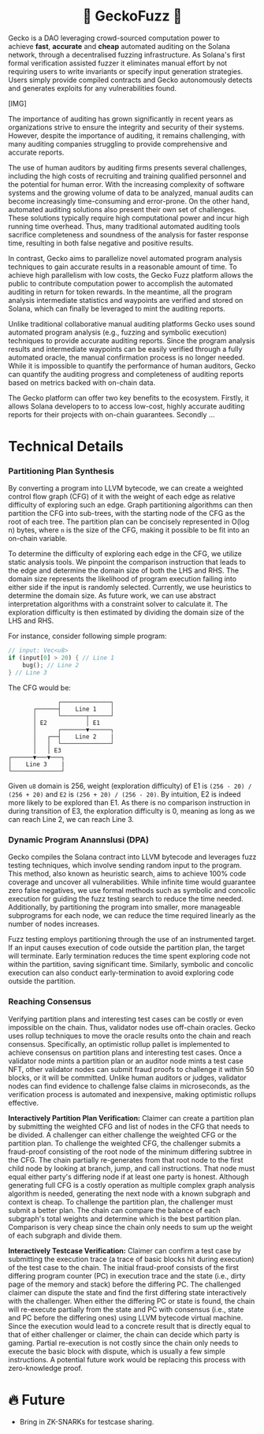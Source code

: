 <div align="center">
    
# 🦎 GeckoFuzz 🦎


</div>

Gecko is a DAO leveraging crowd-sourced computation power to achieve **fast**, **accurate** and **cheap** automated auditing on the Solana network, through a decentralised fuzzing infrastructure. As Solana's first formal verification assisted fuzzer it eliminates manual effort by not requiring users to write invariants or specify input generation strategies. Users simply provide compiled contracts and Gecko autonomously detects and generates exploits for any vulnerabilities found.

[IMG]


The importance of auditing has grown significantly in recent years as organizations strive to ensure the integrity and security of their systems. However, despite the importance of auditing, it remains challenging, with many auditing companies struggling to provide comprehensive and accurate reports.

The use of human auditors by auditing firms presents several challenges, including the high costs of recruiting and training qualified personnel and the potential for human error. With the increasing complexity of software systems and the growing volume of data to be analyzed, manual audits can become increasingly time-consuming and error-prone. On the other hand, automated auditing solutions also present their own set of challenges. These solutions typically require high computational power and incur high running time overhead. Thus, many traditional automated auditing tools sacrifice completeness and soundness of the analysis for faster response time, resulting in both false negative and positive results.

In contrast, Gecko aims to parallelize novel automated program analysis techniques to gain accurate results in a reasonable amount of time. To achieve high parallelism with low costs, the Gecko Fuzz platform allows the public to contribute computation power to accomplish the automated auditing in return for token rewards. In the meantime, all the program analysis intermediate statistics and waypoints are verified and stored on Solana, which can finally be leveraged to mint the auditing reports.

Unlike traditional collaborative manual auditing platforms Gecko uses sound automated program analysis (e.g., fuzzing and symbolic execution) techniques to provide accurate auditing reports. Since the program analysis results and intermediate waypoints can be easily verified through a fully automated oracle, the manual confirmation process is no longer needed. While it is impossible to quantify the performance of human auditors, Gecko can quantify the auditing progress and completeness of auditing reports based on metrics backed with on-chain data.

The Gecko platform can offer two key benefits to the ecosystem. Firstly, it allows Solana developers to to access low-cost, highly accurate auditing reports for their projects with on-chain guarantees. Secondly ...


# Technical Details
### Partitioning Plan Synthesis
By converting a program into LLVM bytecode, we can create a weighted control flow graph (CFG) of it with the weight of each edge as relative difficulty of exploring such an edge. Graph partitioning algorithms can then partition the CFG into sub-trees, with the starting node of the CFG as the root of each tree. The partition plan can be concisely represented in O(log n) bytes, where `n` is the size of the CFG, making it possible to be fit into an on-chain variable.

To determine the difficulty of exploring each edge in the CFG, we utilize static analysis tools. We pinpoint the comparison instruction that leads to the edge and determine the domain size of both the LHS and RHS. The domain size represents the likelihood of program execution failing into either side if the input is randomly selected. Currently, we use heuristics to determine the domain size. As future work, we can use abstract interpretation algorithms with a constraint solver to calculate it. The exploration difficulty is then estimated by dividing the domain size of the LHS and RHS.

For instance, consider following simple program:

``` rust
// input: Vec<u8>
if (input[0] > 20) { // Line 1
    bug(); // Line 2
} // Line 3
```

The CFG would be:

```
              ┌──────────────┐
       ┌──────┤    Line 1    │
       │      └───────┬──────┘
       │ E2           │ E1
       │      ┌───────▼──────┐
       │   ┌──┤    Line 2    |
       │   │  └──────────────┘          
       │   │ E3              
┌──────▼───▼───┐ 
│    Line 3    |
└──────────────┘
```

Given `u8` domain is 256, weight (exploration difficulty) of E1 is `(256 - 20) / (256 + 20)` and `E2` is `(256 + 20) / (256 - 20)`. By intuition, E2 is indeed more likely to be explored than E1. As there is no comparison instruction in during transition of E3, the exploration difficulty is 0, meaning as long as we can reach Line 2, we can reach Line 3.

### Dynamic Program Anannslusi (DPA)
Gecko compiles the Solana contract into LLVM bytecode and leverages fuzz testing techniques, which involve sending random input to the program. This method, also known as heuristic search, aims to achieve 100% code coverage and uncover all vulnerabilities. While infinite time would guarantee zero false negatives, we use formal methods such as symbolic and concolic execution for guiding the fuzz testing search to reduce the time needed. Additionally, by partitioning the program into smaller, more manageable subprograms for each node, we can reduce the time required linearly as the number of nodes increases.

Fuzz testing employs partitioning through the use of an instrumented target. If an input causes execution of code outside the partition plan, the target will terminate. Early termination reduces the time spent exploring code not within the partition, saving significant time. Similarly, symbolic and concolic execution can also conduct early-termination to avoid exploring code outside the partition.

### Reaching Consensus
Verifying partition plans and interesting test cases can be costly or even impossible on the chain. Thus, validator nodes use off-chain oracles. Gecko uses rollup techniques to move the oracle results onto the chain and reach consensus. Specifically, an optimistic rollup pallet is implemented to achieve consensus on partition plans and interesting test cases. Once a validator node mints a partition plan or an auditor node mints a test case NFT, other validator nodes can submit fraud proofs to challenge it within 50 blocks, or it will be committed. Unlike human auditors or judges, validator nodes can find evidence to challenge false claims in microseconds, as the verification process is automated and inexpensive, making optimistic rollups effective.

**Interactively Partition Plan Verification:** Claimer can create a partition plan by submitting the weighted CFG and list of nodes in the CFG that needs to be divided. A challenger can either challenge the weighted CFG or the partition plan. To challenge the weighted CFG, the challenger submits a fraud-proof consisting of the root node of the minimum differing subtree in the CFG. The chain partially re-generates from that root node to the first child node by looking at branch, jump, and call instructions. That node must equal either party's differing node if at least one party is honest. Although generating full CFG is a costly operation as multiple complex graph analysis algorithm is needed, generating the next node with a known subgraph and context is cheap. To challenge the partition plan, the challenger must submit a better plan. The chain can compare the balance of each subgraph's total weights and determine which is the best partition plan. Comparison is very cheap since the chain only needs to sum up the weight of each subgraph and divide them.

**Interactively Testcase Verification:** Claimer can confirm a test case by submitting the execution trace (a trace of basic blocks hit during execution) of the test case to the chain. The initial fraud-proof consists of the first differing program counter (PC) in execution trace and the state (i.e., dirty page of the memory and stack) before the differing PC. The challenged claimer can dispute the state and find the first differing state interactively with the challenger. When either the differing PC or state is found, the chain will re-execute partially from the state and PC with consensus (i.e., state and PC before the differing ones) using LLVM bytecode virtual machine. Since the execution would lead to a concrete result that is directly equal to that of either challenger or claimer, the chain can decide which party is gaming. Partial re-execution is not costly since the chain only needs to execute the basic block with dispute, which is usually a few simple instructions. A potential future work would be replacing this process with zero-knowledge proof.


# 🔥 Future
- Bring in ZK-SNARKs for testcase sharing.

